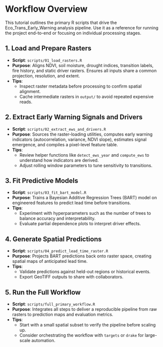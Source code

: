 # Workflow Overview

This tutorial outlines the primary R scripts that drive the Eco_Trans_Early_Warning analysis pipeline. Use it as a reference for running the project end-to-end or focusing on individual processing stages.

## 1. Load and Prepare Rasters
- **Script**: `scripts/01_load_rasters.R`
- **Purpose**: Aligns NDVI, soil moisture, drought indices, transition labels, fire history, and static driver rasters. Ensures all inputs share a common projection, resolution, and extent.
- **Tips**:
  - Inspect raster metadata before processing to confirm spatial alignment.
  - Cache intermediate rasters in `output/` to avoid repeated expensive reads.

## 2. Extract Early Warning Signals and Drivers
- **Script**: `scripts/02_extract_ews_and_drivers.R`
- **Purpose**: Sources the raster-loading utilities, computes early warning indicators (autocorrelation, variance, NDVI slope), estimates signal emergence, and compiles a pixel-level feature table.
- **Tips**:
  - Review helper functions like `detect_ews_year` and `compute_ews` to understand how indicators are derived.
  - Adjust rolling window parameters to tune sensitivity to transitions.

## 3. Fit Predictive Models
- **Script**: `scripts/03_fit_bart_model.R`
- **Purpose**: Trains a Bayesian Additive Regression Trees (BART) model on engineered features to predict lead time before transitions.
- **Tips**:
  - Experiment with hyperparameters such as the number of trees to balance accuracy and interpretability.
  - Evaluate partial dependence plots to interpret driver effects.

## 4. Generate Spatial Predictions
- **Script**: `scripts/04_predict_lead_time_raster.R`
- **Purpose**: Projects BART predictions back onto raster space, creating spatial maps of anticipated lead time.
- **Tips**:
  - Validate predictions against held-out regions or historical events.
  - Export GeoTIFF outputs to share with collaborators.

## 5. Run the Full Workflow
- **Script**: `scripts/full_primary_workflow.R`
- **Purpose**: Integrates all steps to deliver a reproducible pipeline from raw rasters to prediction maps and evaluation metrics.
- **Tips**:
  - Start with a small spatial subset to verify the pipeline before scaling up.
  - Consider orchestrating the workflow with `targets` or `drake` for large-scale automation.

